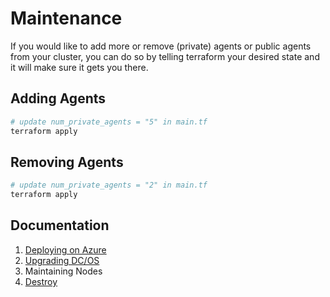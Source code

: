 # Maintenance

If you would like to add more or remove (private) agents or public agents from your cluster, you can do so by telling terraform your desired state and it will make sure it gets you there.

## Adding Agents

```bash
# update num_private_agents = "5" in main.tf
terraform apply
```

## Removing Agents

```bash
# update num_private_agents = "2" in main.tf
terraform apply
```

## Documentation

1. [Deploying on Azure](./install/README.md)
2. [Upgrading DC/OS](./upgrade/README.md)
3. Maintaining Nodes
4. [Destroy](./destroy/README.md)

